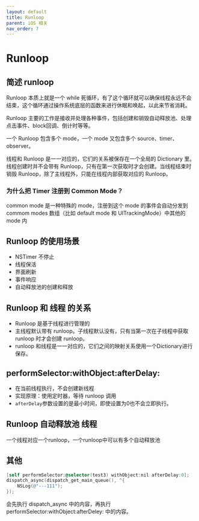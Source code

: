 ```yaml
---
layout: default
title: Runloop
parent: iOS 相关
nav_order: 7
---
```


# Runloop

## 简述 runloop

Runloop 本质上就是一个 while 死循环，有了这个循环就可以确保线程永远不会结束，这个循环通过操作系统底层的函数来进行休眠和唤起，以此来节省消耗。

Runloop 主要的工作是接收并处理各种事件，包括创建和销毁自动释放池、处理点击事件、block回调、倒计时等等。

一个 Runloop 包含多个 mode，一个 mode 又包含多个 source、timer、observer。

线程和 Runloop 是一一对应的，它们的关系被保存在一个全局的 Dictionary 里。线程创建时并不会带有 Runloop，只有在第一次获取时才会创建。当线程结束时销毁 Runloop，除了主线程外，只能在线程内部获取对应的 Runloop。

### 为什么把 Timer 注册到 Common Mode？

common mode 是一种特殊的 mode，注册到这个 mode 的事件会自动分发到 commom modes 数组（比如 default mode 和 UITrackingMode）中其他的 mode 内

## Runloop 的使用场景

- NSTimer 不停止
- 线程保活
- 界面刷新
- 事件响应
- 自动释放池的创建和释放

## Runloop 和 线程 的关系

- Runloop 是基于线程进行管理的
- 主线程默认带有 runloop。子线程默认没有，只有当第一次在子线程中获取 runloop 时才会创建 runloop。
- runloop 和线程是一一对应的，它们之间的映射关系使用一个Dictionary进行保存。

## performSelector:withObject:afterDelay:

- 在当前线程执行，不会创建新线程
- 实现原理：使用定时器，等待 runloop 调用
- `afterDelay`参数设置的是最小时间，即使设置为0也不会立即执行。

## Runloop 自动释放池 线程

一个线程对应一个runloop，一个runloop中可以有多个自动释放池

## 其他

```objective-c
[self performSelector:@selector(test3) withObject:nil afterDelay:0];
dispatch_async(dispatch_get_main_queue(), ^{
	NSLog(@"---111");
});
```

会先执行 dispatch_async 中的内容，再执行 performSelector:withObject:afterDeley: 中的内容。